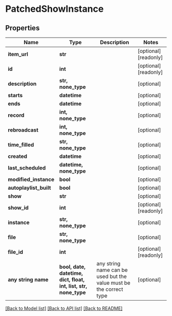 # PatchedShowInstance


## Properties
Name | Type | Description | Notes
------------ | ------------- | ------------- | -------------
**item_url** | **str** |  | [optional] [readonly] 
**id** | **int** |  | [optional] [readonly] 
**description** | **str, none_type** |  | [optional] 
**starts** | **datetime** |  | [optional] 
**ends** | **datetime** |  | [optional] 
**record** | **int, none_type** |  | [optional] 
**rebroadcast** | **int, none_type** |  | [optional] 
**time_filled** | **str, none_type** |  | [optional] 
**created** | **datetime** |  | [optional] 
**last_scheduled** | **datetime, none_type** |  | [optional] 
**modified_instance** | **bool** |  | [optional] 
**autoplaylist_built** | **bool** |  | [optional] 
**show** | **str** |  | [optional] 
**show_id** | **int** |  | [optional] [readonly] 
**instance** | **str, none_type** |  | [optional] 
**file** | **str, none_type** |  | [optional] 
**file_id** | **int** |  | [optional] [readonly] 
**any string name** | **bool, date, datetime, dict, float, int, list, str, none_type** | any string name can be used but the value must be the correct type | [optional]

[[Back to Model list]](../README.md#documentation-for-models) [[Back to API list]](../README.md#documentation-for-api-endpoints) [[Back to README]](../README.md)


